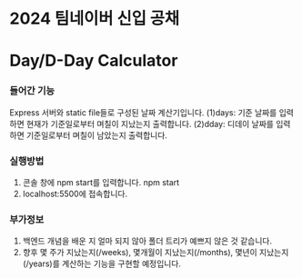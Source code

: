 2024 팀네이버 신입 공채
====================

# Day/D-Day Calculator

### 들어간 기능
Express 서버와 static file들로 구성된 날짜 계산기입니다.
(1)days: 기준 날짜를 입력하면 현재가 기준일로부터 며칠이 지났는지 출력합니다.
(2)dday: 디데이 날짜를 입력하면 기준일로부터 며칠이 남았는지 출력합니다.

### 실행방법
1. 콘솔 창에 npm start를 입력합니다.
  npm start
2. localhost:5500에 접속합니다.

### 부가정보
1. 백엔드 개념을 배운 지 얼마 되지 않아 폴더 트리가 예쁘지 않은 것 같습니다.
2. 향후 몇 주가 지났는지(/weeks), 몇개월이 지났는지(/months), 몇년이 지났는지(/years)를 계산하는 기능을 구현할 예정입니다.
